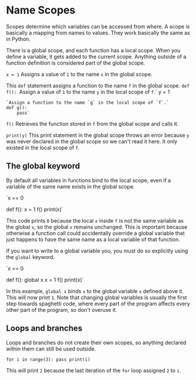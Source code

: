 # Name Scopes
Scopes determine which variables can be accessed from where. A scope is basically a mapping from names to values.
They work basically the same as in Python.

There is a global scope, and each function has a local scope.
When you define a variable, it gets added to the current scope.
Anything outside of a function definition is considered part of the global scope.

`x = 1`
Assigns a value of `1` to the name `x` in the global scope.

This `def` statement assigns a function to the name `f` in the global scope.
`def f():
    `Assign a value of `1` to the name `y` in the local scope of `f`.`
    y = 1

    `Assign a function to the name `g` in the local scope of `f`.`
    def g():
        pass`

`f()`
Retrieves the function stored in `f` from the global scope and calls it.

`print(y)`
This print statement in the global scope throws an error because `y` was never declared in the global scope so we can't read it here.
It only existed in the local scope of `f`.

## The global keyword
By default all variables in functions bind to the local scope, even if a variable of the same name exists in the global scope.

`x == 0

def f():
    x = 1
f()
print(x)`

This code prints `0` because the local `x` inside `f` is not the same variable as the global `x`, so the global `x` remains unchanged. This is important because otherwise a function call could accidentally override a global variable that just happens to have the same name as a local variable of that function.

If you want to write to a global variable you, you must do so explicitly using the `global` keyword.

`x == 0

def f():
    global x
    x = 1
f()
print(x)`

In this example, `global x` binds `x` to the global variable `x` defined above it. This will now print `1`.
Note that changing global variables is usually the first step towards spaghetti code, where every part of the program affects every other part of the program, so don't overuse it.

## Loops and branches
Loops and branches do not create their own scopes, so anything declared within them can still be used outside.

`for i in range(3):
    pass
print(i)`

This will print `2` because the last iteration of the `for` loop assigned `2` to `i`.